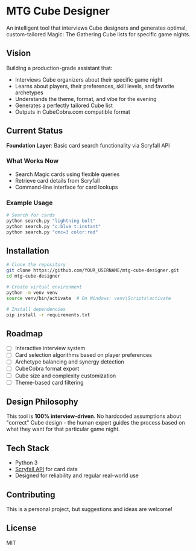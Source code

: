 # MTG Cube Designer

An intelligent tool that interviews Cube designers and generates optimal, custom-tailored Magic: The Gathering Cube lists for specific game nights.

## Vision

Building a production-grade assistant that:
- Interviews Cube organizers about their specific game night
- Learns about players, their preferences, skill levels, and favorite archetypes
- Understands the theme, format, and vibe for the evening
- Generates a perfectly tailored Cube list
- Outputs in CubeCobra.com compatible format

## Current Status

**Foundation Layer**: Basic card search functionality via Scryfall API

### What Works Now
- Search Magic cards using flexible queries
- Retrieve card details from Scryfall
- Command-line interface for card lookups

### Example Usage
```bash
# Search for cards
python search.py "lightning bolt"
python search.py "c:blue t:instant"
python search.py "cmc=3 color:red"
```

## Installation

```bash
# Clone the repository
git clone https://github.com/YOUR_USERNAME/mtg-cube-designer.git
cd mtg-cube-designer

# Create virtual environment
python -m venv venv
source venv/bin/activate  # On Windows: venv\Scripts\activate

# Install dependencies
pip install -r requirements.txt
```

## Roadmap

- [ ] Interactive interview system
- [ ] Card selection algorithms based on player preferences
- [ ] Archetype balancing and synergy detection
- [ ] CubeCobra format export
- [ ] Cube size and complexity customization
- [ ] Theme-based card filtering

## Design Philosophy

This tool is **100% interview-driven**. No hardcoded assumptions about "correct" Cube design - the human expert guides the process based on what they want for that particular game night.

## Tech Stack

- Python 3
- [Scryfall API](https://scryfall.com/docs/api) for card data
- Designed for reliability and regular real-world use

## Contributing

This is a personal project, but suggestions and ideas are welcome!

## License

MIT
